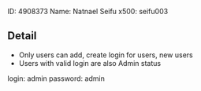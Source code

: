 ID: 4908373
Name: Natnael Seifu
x500: seifu003


Detail
------

- Only users can add, create login for users, new users
- Users with valid login are also Admin status

login: admin
password: admin
